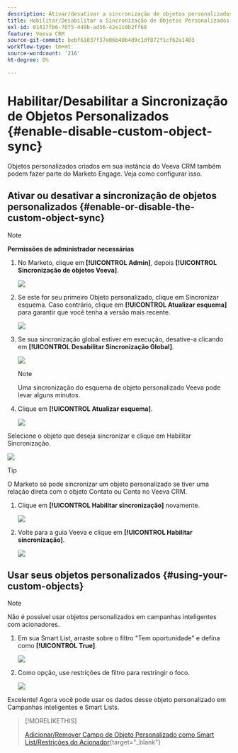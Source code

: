 ```yaml
---
description: Ativar/desativar a sincronização de objetos personalizados - Documentação do Marketo - Documentação do produto
title: Habilitar/Desabilitar a Sincronização de Objetos Personalizados
exl-id: 01417fb6-70f5-449b-ad56-42e1c0b2ff68
feature: Veeva CRM
source-git-commit: bebf61037f37a06b40b4d9c1df872f1cf62a1403
workflow-type: tm+mt
source-wordcount: '216'
ht-degree: 0%

---
```


# Habilitar/Desabilitar a Sincronização de Objetos Personalizados {#enable-disable-custom-object-sync}

Objetos personalizados criados em sua instância do Veeva CRM também podem fazer parte do Marketo Engage. Veja como configurar isso.

## Ativar ou desativar a sincronização de objetos personalizados {#enable-or-disable-the-custom-object-sync}

>[!NOTE]
>
>**Permissões de administrador necessárias**

1. No Marketo, clique em **[!UICONTROL Admin]**, depois **[!UICONTROL Sincronização de objetos Veeva]**.

   ![](assets/enable-disable-custom-object-sync-1.png)

1. Se este for seu primeiro Objeto personalizado, clique em Sincronizar esquema. Caso contrário, clique em **[!UICONTROL Atualizar esquema]** para garantir que você tenha a versão mais recente.

   ![](assets/enable-disable-custom-object-sync-2.png)

1. Se sua sincronização global estiver em execução, desative-a clicando em **[!UICONTROL Desabilitar Sincronização Global]**.

   ![](assets/enable-disable-custom-object-sync-3.png)

   >[!NOTE]
   >
   >Uma sincronização do esquema de objeto personalizado Veeva pode levar alguns minutos.

1. Clique em **[!UICONTROL Atualizar esquema]**.

   ![](assets/enable-disable-custom-object-sync-4.png)

Selecione o objeto que deseja sincronizar e clique em Habilitar Sincronização.

![](assets/enable-disable-custom-object-sync-5.png)

>[!TIP]
>
>O Marketo só pode sincronizar um objeto personalizado se tiver uma relação direta com o objeto Contato ou Conta no Veeva CRM.

1. Clique em **[!UICONTROL Habilitar sincronização]** novamente.

   ![](assets/enable-disable-custom-object-sync-6.png)

1. Volte para a guia Veeva e clique em **[!UICONTROL Habilitar sincronização]**.

   ![](assets/enable-disable-custom-object-sync-7.png)

## Usar seus objetos personalizados {#using-your-custom-objects}

>[!NOTE]
>
>Não é possível usar objetos personalizados em campanhas inteligentes com acionadores.

1. Em sua Smart List, arraste sobre o filtro &quot;Tem oportunidade&quot; e defina como **[!UICONTROL True]**.

   ![](assets/enable-disable-custom-object-sync-8.png)

1. Como opção, use restrições de filtro para restringir o foco.

   ![](assets/enable-disable-custom-object-sync-9.png)

Excelente! Agora você pode usar os dados desse objeto personalizado em Campanhas inteligentes e Smart Lists.

>[!MORELIKETHIS]
>
>[Adicionar/Remover Campo de Objeto Personalizado como Smart List/Restrições do Acionador](/help/marketo/product-docs/crm-sync/veeva-crm-sync/sync-details/add-remove-custom-object-field-as-smart-list-trigger-constraints.md){target="_blank"}
